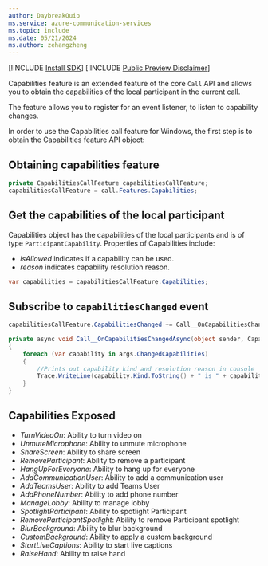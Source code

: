 ```yaml
---
author: DaybreakQuip
ms.service: azure-communication-services
ms.topic: include
ms.date: 05/21/2024
ms.author: zehangzheng
---
```

[!INCLUDE [Install SDK](../install-sdk/install-sdk-windows.md)]
[!INCLUDE [Public Preview Disclaimer](../../../../includes/public-preview-include-document.md)]

Capabilities feature is an extended feature of the core `Call` API and allows you to obtain the capabilities of the local participant in the current call.

The feature allows you to register for an event listener, to listen to capability changes.

In order to use the Capabilities call feature for Windows, the first step is to obtain the Capabilities feature API object:

## Obtaining capabilities feature
```C#
private CapabilitiesCallFeature capabilitiesCallFeature;
capabilitiesCallFeature = call.Features.Capabilities;
```

## Get the capabilities of the local participant
Capabilities object has the capabilities of the local participants and is of type `ParticipantCapability`. Properties of Capabilities include:

- *isAllowed* indicates if a capability can be used.
- *reason* indicates capability resolution reason.

```C#
var capabilities = capabilitiesCallFeature.Capabilities;
```

## Subscribe to `capabilitiesChanged` event
```C#
capabilitiesCallFeature.CapabilitiesChanged += Call__OnCapabilitiesChangedAsync;

private async void Call__OnCapabilitiesChangedAsync(object sender, CapabilitiesChangedEventArgs args)
{
    foreach (var capability in args.ChangedCapabilities)
    {
        //Prints out capability kind and resolution reason in console
        Trace.WriteLine(capability.Kind.ToString() + " is " + capability.Reason.ToString());
    }
}
```

## Capabilities Exposed
- *TurnVideoOn*: Ability to turn video on
- *UnmuteMicrophone*: Ability to unmute microphone
- *ShareScreen*: Ability to share screen
- *RemoveParticipant*: Ability to remove a participant
- *HangUpForEveryone*: Ability to hang up for everyone
- *AddCommunicationUser*: Ability to add a communication user
- *AddTeamsUser*: Ability to add Teams User
- *AddPhoneNumber*: Ability to add phone number
- *ManageLobby*: Ability to manage lobby
- *SpotlightParticipant*: Ability to spotlight Participant
- *RemoveParticipantSpotlight*: Ability to remove Participant spotlight
- *BlurBackground*: Ability to blur background
- *CustomBackground*: Ability to apply a custom background
- *StartLiveCaptions*: Ability to start live captions
- *RaiseHand*: Ability to raise hand